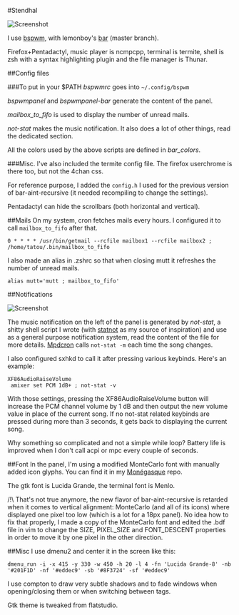 #Stendhal

![Screenshot](https://raw.github.com/tatou-tatou/Themes/master/Stendhal/Stendhal.png)

I use [bspwm](https://github.com/baskerville/bspwm), with lemonboy's [bar](https://github.com/LemonBoy/bar) (master branch).

Firefox+Pentadactyl, music player is ncmpcpp, terminal is termite, shell is zsh with a syntax highlighting plugin and the file manager is Thunar.

##Config files

###To put in your $PATH
*bspwmrc* goes into `~/.config/bspwm`

*bspwmpanel* and *bspwmpanel-bar* generate the content of the panel.

*mailbox_to_fifo* is used to display the number of unread mails.

*not-stat* makes the music notification. It also does a lot of other things, read the dedicated section.

All the colors used by the above scripts are defined in *bar_colors*.


###Misc.
I've also included the termite config file. The firefox userchrome is there too, but not the 4chan css.

For reference purpose, I added the `config.h` I used for the previous version of bar-aint-recursive (it needed recompiling to change the settings).

Pentadactyl can hide the scrollbars (both horizontal and vertical).

##Mails
On my system, cron fetches mails every hours. I configured it to call `mailbox_to_fifo` after that.

    0 * * * * /usr/bin/getmail --rcfile mailbox1 --rcfile mailbox2 ; /home/tatou/.bin/mailbox_to_fifo

I also made an alias in .zshrc so that when closing mutt it refreshes the number of unread mails.

    alias mutt='mutt ; mailbox_to_fifo'

##Notifications

![Screenshot](https://raw.github.com/tatou-tatou/Themes/master/Stendhal/notstat.gif)

The music notification on the left of the panel is generated by *not-stat*, a shitty shell script I wrote (with [statnot](https://github.com/halhen/statnot) as my source of inspiration) and use as a general purpose notification system, read the content of the file for more details. [Mpdcron](https://bbs.archlinux.org/viewtopic.php?pid=1354247) calls `not-stat -m` each time the song changes.

I also configured sxhkd to call it after pressing various keybinds. Here's an example:

    XF86AudioRaiseVolume
     amixer set PCM 1dB+ ; not-stat -v

With those settings, pressing the XF86AudioRaiseVolume button will increase the PCM channel volume by 1 dB and then output the new volume value in place of the current song.
If no not-stat related keybinds are pressed during more than 3 seconds, it gets back to displaying the current song.

Why something so complicated and not a simple while loop? Battery life is improved when I don't call acpi or mpc every couple of seconds.

##Font
In the panel, I'm using a modified MonteCarlo font with manually added icon glyphs. You can find it in my [Monégasque](https://github.com/tatou-tatou/Monegasque) repo.

The gtk font is Lucida Grande, the terminal font is Menlo.


/!\ That's not true anymore, the new flavor of bar-aint-recursive is retarded when it comes to vertical alignment: MonteCarlo (and all of its icons) where displayed one pixel too low (which is a lot for a 18px panel).
No idea how to fix that properly, I made a copy of the MonteCarlo font and edited the .bdf file in vim to change the SIZE, PIXEL_SIZE and FONT_DESCENT properties in order to move it by one pixel in the other direction.

##Misc
I use dmenu2 and center it in the screen like this:

    dmenu_run -i -x 415 -y 330 -w 450 -h 20 -l 4 -fn 'Lucida Grande-8' -nb '#201F1D' -nf '#eddec9' -sb '#8F3724' -sf '#eddec9'

I use compton to draw very subtle shadows and to fade windows when opening/closing them or when switching between tags.

Gtk theme is tweaked from flatstudio.
